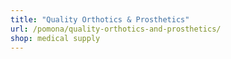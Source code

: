 ```yaml
---
title: "Quality Orthotics & Prosthetics"
url: /pomona/quality-orthotics-and-prosthetics/
shop: medical supply
---
```

